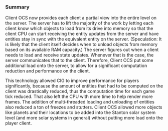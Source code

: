 ### Summary
Client OCS now provides each client a partial view into the entire level on the server. The server has to lift the majority of the work by letting each client know which objects to load from its drive into memory so that the client CPU can start receiving the entity updates from the server and have entities stay in sync with the equivalent entity on the server. (Speculation: It is likely that the client itself decides when to unload objects from memory based on its available RAM capacity.) The server figures out when a client needs to load and receive state updates. Whenever that is the case, the server communicates that to the client. Therefore, Client OCS put some additional load onto the server, to allow for a significant computation reduction and performance on the client.

This technology allowed CIG to improve performance for players significantly, because the amount of entities that had to be computed on the client was drastically reduced, thus the computation time for each game tick reduced. That also left the CPU with more time to help render more frames. The addition of multi-threaded loading and unloading of entities also reduced a ton of freezes and stutters. Client OCS allowed more objects like planets and their locations to be added into the Stanton solar system level (and more solar systems in general) without putting more load onto the player client.

